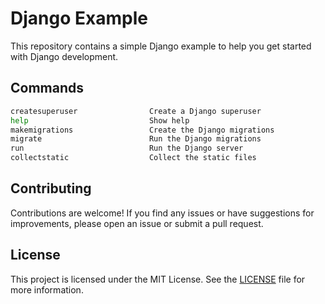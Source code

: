 # Django Example

This repository contains a simple Django example to help you get started with Django development.

## Commands

```bash
createsuperuser                Create a Django superuser
help                           Show help
makemigrations                 Create the Django migrations
migrate                        Run the Django migrations
run                            Run the Django server
collectstatic                  Collect the static files
```

## Contributing

Contributions are welcome! If you find any issues or have suggestions for improvements, please open an issue or submit a pull request.

## License

This project is licensed under the MIT License. See the [LICENSE](LICENSE) file for more information.
